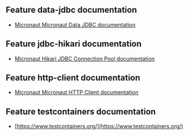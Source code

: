 ## Feature data-jdbc documentation

- [Micronaut Micronaut Data JDBC documentation](https://micronaut-projects.github.io/micronaut-data/latest/guide/index.html#jdbc)

## Feature jdbc-hikari documentation

- [Micronaut Hikari JDBC Connection Pool documentation](https://micronaut-projects.github.io/micronaut-sql/latest/guide/index.html#jdbc)

## Feature http-client documentation

- [Micronaut Micronaut HTTP Client documentation](https://docs.micronaut.io/latest/guide/index.html#httpClient)

## Feature testcontainers documentation

- [https://www.testcontainers.org/](https://www.testcontainers.org/)

